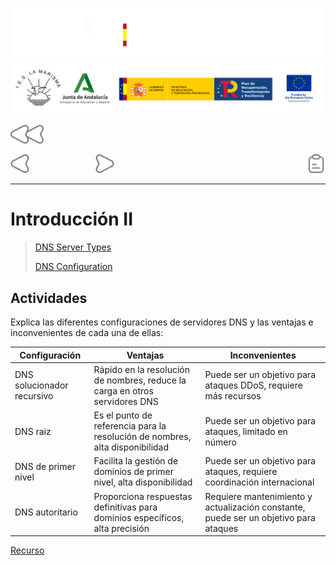 ![](/.resGen/_bannerD.png#gh-dark-mode-only)
![](/.resGen/_bannerL.png#gh-light-mode-only)

<a href="/Tema2/readme.md"><img src="/.resGen/_back.svg" width="52.5"></a>

<a href="1.md"><img src="/.resGen/_arrow_r.svg" width="30"></a>
&emsp;&emsp;&emsp;&emsp;&emsp;&emsp;&emsp;
<a href="3.md"><img src="/.resGen/_arrow.svg" width="30"></a>
<a href="2.1.md"><img src="/.resGen/_notes.svg" width="30" align="right"></a>

---

# Introducción II

> [DNS Server Types](https://www.digitalocean.com/community/tutorials/a-comparison-of-dns-server-types-how-to-choose-the-right-dns-configuration)
> 
> [DNS Configuration](http://www.zytrax.com/books/dns/ch4/)

## Actividades

Explica las diferentes configuraciones de servidores DNS y las ventajas e inconvenientes de cada una de ellas:

| Configuración | Ventajas | Inconvenientes |
| --- | --- | --- |
| DNS solucionador recursivo | Rápido en la resolución de nombres, reduce la carga en otros servidores DNS | Puede ser un objetivo para ataques DDoS, requiere más recursos |
| DNS raiz | Es el punto de referencia para la resolución de nombres, alta disponibilidad | Puede ser un objetivo para ataques, limitado en número |
| DNS de primer nivel | Facilita la gestión de dominios de primer nivel, alta disponibilidad | Puede ser un objetivo para ataques, requiere coordinación internacional |
| DNS autoritario | Proporciona respuestas definitivas para dominios específicos, alta precisión | Requiere mantenimiento y actualización constante, puede ser un objetivo para ataques |

[Recurso](https://www.cloudflare.com/es-es/learning/dns/dns-server-types/)